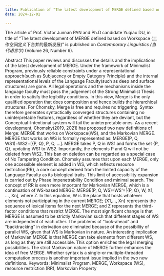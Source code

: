 ```yaml
---
title: Publication of "The latest development of MERGE defined based on Workspace (工作空间定义下合并的最新发展)" in Contemporary Linguistics (当代语言学)
date: 2024-12-01
  
---
```

The article of Prof. Victor Junnan PAN and Ph.D candidate Yuqiao DU, in title of “The latest development of MERGE defined based on Workspace (工作空间定义下合并的最新发展)” is published on *Contemporary Linguistics (当代语言学)* (Volume 26, Number 6).

<!--more-->
Abstract
This paper reviews and discusses the details and the implications of the latest development of MERGE. Under the framework of Minimalist Program, previously reliable constraints under a representational approach(such as Subjacency or Empty Category Principle) and the internal representational levels of the Language Faculty(such as deep and surface structures) are gone. All legal operations and the mechanisms inside the language faculty must pass the judgement of the Strong Minimalist Thesis in order to satisfy the legibility conditions. In this view, Merge is the only qualified operation that does composition and hence builds the hierarchical structures. For Chomsky, Merge is free and requires no triggering. Syntax therefore generates syntactically converged structures containing no uninterpretable features, regardless of whether they are deviant, but the Conceptual-Intentional system will fail the uninterpretable ones. As a recent development, Chomsky(2019, 2021) has proposed two new definitions of Merge: MERGE that works on Workspace(WS), and the Markovian MERGE. MERGE that works on WS is formally represented as: MERGE(P, Q, WS1)=WS2=[{P, Q}, P, Q, …]. MERGE takes P, Q in WS1 and forms the set {P, Q}, updating WS1 to WS2. Importantly, the elements P and Q will not be deleted from WS2. This ban on deletion can be regarded as a special case of No Tampering Condition. Chomsky assumes that upon each MERGE, only one accessible element is added in WS, which reflects resource restriction(RR), a core concept derived from the limited capacity of the Language Faculty as its biological traits. This limit of accessibility expansion is carried out by Phase Impenetrability Condition and minimal search. The concept of RR is even more important for Markovian MERGE, which is a continuation of WS-based MERGE: MERGE(P, Q, WS)=WS'=[{P, Q}, W, X1, …, Xn], where Z. In this equation, W is the place that hosts whatever elements not participating in the current MERGE; {X1,…, Xn} represents the sequence of lexical items for the next MERGE; and Z represents the third-factor conditions that restrict MERGE. The most significant change is that MERGE is assumed to be strictly Markovian such that different stages of WS are independent of each other. The problems of “look-ahead” and “backtracking” in derivation are eliminated because of the possibility of parallel WS, given that WS is Markovian in nature. An interesting implication of Markovian MERGE is that MERGE can take elements from different WS, as long as they are still accessible. This option enriches the legal merging possibilities. The strict Markovian nature of MERGE further enhances the idea of free MERGE. Whether syntax is a single-or multiple-threaded computation process is another important issue implied in the two new definitions.
Keywords: Minimalist Program, MERGE, Workspace (WS), resource restriction (RR), Markovian Property 
